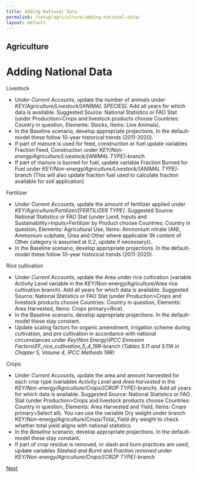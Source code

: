 ```yaml
---
title: Adding National Data
permalink: /setup/agriculture/adding-national-data/
layout: default
---
```


## Agriculture
# Adding National Data

Livestock
-	Under *Current Accounts*, update the number of animals under *KEY/Agriculture/Livestock/[ANIMAL SPECIES]*. Add all years for which data is available. Suggested Source: National Statistics or FAO Stat (under Production>Crops and livestock products choose Countries: Country in question, Elements: Stocks, Items: Live Animals). 
-	In the Baseline scenario, develop appropriate projections. In the default-model these follow 10-year historical trends (2011-2020). 
-	If part of manure is used for feed, construction or fuel update variables Fraction Feed, Construction under *KEY/Non-energy/Agriculture/Livestock/[ANIMAL TYPE]*-branch
-	If part of manure is burned for fuel, update variable Fraction Burned for Fuel under *KEY/Non-energy/Agriculture/Livestock/[ANIMAL TYPE]*-branch (This will also update fraction fuel used to calculate fraction available for soil application)

Fertilizer
-	Under *Current Accounts*, update the amount of fertilizer applied under *KEY/Agriculture/Fertilizer/[FERTILIZER TYPE]*. Suggested Source: National Statistics or FAO Stat (under Land, Inputs and Sustainability>Inputs>Fertilizer by Product choose Countries: Country in question, Elements: Agricultural Use, Items:  Ammonium nitrate (AN), Ammonium sulphate, Urea and Other where applicable (N content of Other category is assumed at 0.2, update if necessary)). 
-	In the Baseline scenario, develop appropriate projections. In the default-model these follow 10-year historical trends (2011-2020). 

Rice cultivation
-	Under *Current Accounts*, update the Area under rice cultivation (variable Activity Level variable in the KEY/Non-energy/Agriculture/Area rice cultivation branch). Add all years for which data is available. 
Suggested Source: National Statistics or FAO Stat (under Production>Crops and livestock products choose Countries: Country in question, Elements: Area Harvested, Items: Crops primary>Rice).
-	In the Baseline scenario, develop appropriate projections. In the default-model these stay constant.
-	Update scaling factors for organic amendment, irrigation scheme during cultivation, and pre cultivation in accordance with national circumstances under *Key\Non Energy\IPCC Emission Factors\EF_rice_cultivation_5_4_19R*-branch *(Tables 5.11 and 5.11A in Chapter 5, Volume 4, IPCC Methods 19R)* 


Crops
-	Under *Current Accounts*, update the area and amount harvested for each crop type (variables *Activity Level* and *Area harvested* in the *KEY/Non-energy/Agriculture/Crops/[CROP TYPE]*-branch). Add all years for which data is available. 
Suggested Source: National Statistics or FAO Stat (under Production>Crops and livestock products choose Countries: Country in question, Elements: Area Harvested and Yield, Items: Crops primary>Select all). You can use the variable Dry weight under branch KEY/Non-energy/Agriculture/Crops/Total_Yield dry weight to check whether total yield aligns with national statistics.
-	In the *Baseline* scenario, develop appropriate projections. In the default-model these stay constant.
-	If part of crop residue is removed, or slash and burn practices are used, update variables *Slashed and Burnt* and *Fraction removed* under *KEY/Non-energy/Agriculture/Crops/[CROP TYPE]*-branch

[Next](NationalGHGInventoryData.md)
